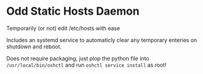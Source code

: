 # Odd Static Hosts Daemon
Temporarily (or not) edit /etc/hosts with ease

Includes an systemd service to automaticly clear any temporary enteries on shutdown and reboot.

Does not require packaging, just plop the python file into `/usr/local/bin/oshctl` and run `oshctl service install` as root!
